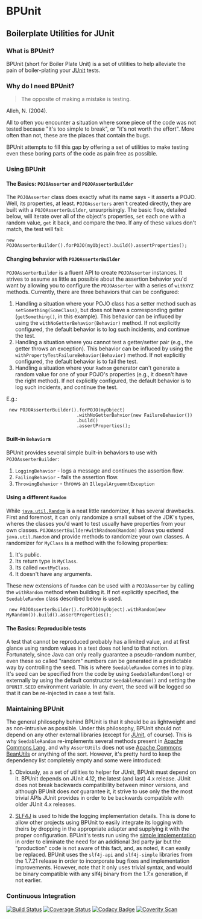 # BPUnit
## Boilerplate Utilities for JUnit

### What is BPUnit?
BPUnit (short for Boiler Plate Unit) is a set of utilities to help alleviate
the pain of boiler-plating your [JUnit](http://junit.org) tests.

### Why do I need BPUnit?

> The opposite of making a mistake is testing.

  Alleh, N. (2004).

All to often you encounter a situation where some piece of the code was not
tested because "it's too simple to break", or "it's not worth the effort". More
often than not, these are the places that contain the bugs.

BPUnit attempts to fill this gap by offering a set of utilities to make testing
even these boring parts of the code as pain free as possible.

### Using BPUnit

#### The Basics: `POJOAsserter` and `POJOAsserterBuilder`

The `POJOAsserter` class does exactly what its name says - it asserts a POJO. 
Well, its properties, at least.
`POJOAsserters` aren't created directly, they are built with a 
`POJOAsserterBuilder`, unsurprisingly. The basic flow, detailed below, 
will iterate over all of the object's properties, `set` each one
with a random value, `get` it back, and compare the two.  If any of these
values don't match, the test will fail:

    new POJOAsserterBuilder().forPOJO(myObject).build().assertProperties();

#### Changing behavior with `POJOAsserterBuilder`

`POJOAsserterBuilder` is a fluent API to create `POJOAsserter` instances. 
It strives to assume as little as possible about the assertion behavior you'd
want by allowing you to configure the `POJOAsserter` with a series of `withXYZ`
methods. Currently, there are three behaviors that can be configured:

  1. Handling a situation where your POJO class has a setter method such as
     `setSomething(SomeClass)`, but does not have a corresponding getter
     (`getSomething()`, in this example). 
     This behavior can be influced by using the `withNoGetterBehavior(Behavior)`
     method.
     If not explicitly configured, the default behavior is to log such incidents,
     and continue the test.
  2. Handling a situation where you cannot test a getter/setter pair (e.g., the 
     getter throws an exception).
     This behavior can be influced by using the 
     `withPropertyTestFailureBehavior(Behavior)` method.
     If not explicitly configured, the default behavior is to fail the test.
  3. Handling a situation where your `Radnom` generator can't generate a random
     value for one of your POJO's properties (e.g., it doesn't have the right method).
     If not explicitly configured, the default behavior is to log such incidents,
     and continue the test.

E.g.:

     new POJOAsserterBuilder().forPOJO(myObject)
                              .withNoGetterBahvior(new FailureBehavior())
                              .build()
                              .assertProperties();


#### Built-in `Behavior`s

BPUnit provides several simple built-in behaviors to use with `POJOAsserterBuilder`:

  1. `LoggingBehavior` - logs a message and continues the assertion flow.
  2. `FailingBehavior` - fails the assertion flow.
  3. `ThrowingBehavior` - throws an `IllegalArguemntException` 

 
#### Using a different `Random`

While [`java.util.Random`](http://docs.oracle.com/javase/8/docs/api/java/util/Random.html)
is a neat little randomizer, it has several drawbacks. First and foremost, it 
can only randomize a small subset of the JDK's types, wheres the classes you'd
want to test usually have properties from your own classes.
`POJOAssertBuilder#withRadnom(Random)` allows you extend
`java.util.Random` and provide methods to randomize your own classes. A
randomizer for `MyClass` is a method with the following properties:
  
  1. It's public.  
  2. Its return type is `MyClass`.  
  3. Its called `nextMyClass`.  
  4. It doesn't have any arguments.

These new extensions of `Random` can be used with a `POJOAsserter` by calling
the `withRandom` method when building it. If not explicitly specified, the
`SeedableRandom` class described below is used.

     new POJOAsserterBuilder().forPOJO(myObject).withRandom(new MyRandom()).build().assertProperties();

#### The Basics: Reproducible tests

A test that cannot be reproduced probably has a limited value, and at first
glance using random values in a test does not lend to that notion.
Fortunately, since Java can only really guarantee a pseudo-random number, even
these so called "random" numbers can be generated in a predictable way by
controlling the seed. This is where `SeedableRandom` comes in to play. It's
seed can be specified from the code by using `SeedableRandom(long)` or
externally by using the default constructor `SeedableRandom()` and setting the
`BPUNIT.SEED` environment variable.  In any event, the seed will be logged so
that it can be re-injected in case a test fails.


### Maintaining BPUnit

The general philosophy behind BPUnit is that it should be as lightweight and as
non-intrusive as possible.  Under this philosophy, BPUnit should not depend on
any other external libraries (except for [JUnit](http://junit.org/), of
course). This is why `SeedableRandom` re-implements several methods present in
[Apache Commons Lang](http://commons.apache.org/proper/commons-lang/), and why
`AssertUtils` does not use [Apache Commons
BeanUtils](http://commons.apache.org/proper/commons-beanutils/) or anything of
the sort. However, it's pretty hard to keep the dependency list completely
empty and some were introduced:

  1. Obviously, as a set of utilities to helper for JUnit, BPUnit must depend
     on it. BPUnit depends on JUnit 4.12, the latest (and last) 4.x release.
     JUnit does not break backwards compatibility between minor versions, and
     although BPUnit does *not* guarantee it, it strive to use only the
     the most trivial APIs JUnit provides in order to be backwards compatible
     with older JUnit 4.x releases.

  2. [SLF4J](http://www.slf4j.org/) is used to hide the logging implementation
     details. This is done to allow other projects using BPUnit to easily
     integrate its logging with theirs by dropping in the appropriate adapter
     and supplying it with the proper configuration.
     BPUnit's tests run using the
     [simple implementation](http://www.slf4j.org/api/org/slf4j/impl/SimpleLogger.html)
     in order to eliminate the need for an additional 3rd party jar but the
     "production" code is not aware of this fact, and, as noted, it can easily
     be replaced.
      BPUnit uses the `slf4j-api` and `slf4j-simple` libraries from the 1.7.21
      release in order to incorporate bug fixes and implementation improvements.
      However, note that it only uses trivial syntax, and would be binary
      compatible with any slf4j binary from the 1.7.x generation, if not
      earlier.

### Continuous Integration
[![Build Status](https://travis-ci.org/mureinik/bpunit.svg?branch=master)](https://travis-ci.org/mureinik/bpunit) [![Coverage Status](https://coveralls.io/repos/github/mureinik/bpunit/badge.svg?branch=master)](https://coveralls.io/github/mureinik/bpunit?branch=master) [![Codacy Badge](https://api.codacy.com/project/badge/Grade/c40eb7ecea6e4d5aa482f61849c34ad5)](https://www.codacy.com/app/mureinik/bpunit?utm_source=github.com&amp;utm_medium=referral&amp;utm_content=mureinik/bpunit&amp;utm_campaign=Badge_Grade) [![Coverity Scan](https://scan.coverity.com/projects/3157/badge.svg)](https://scan.coverity.com/projects/bpunit)
